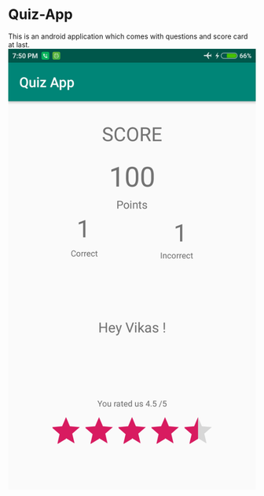 # Quiz-App
This is an android application which comes with questions and score card at last.
![Image](https://raw.githubusercontent.com/vikassoni99/Quiz-App/master/Score.png)
